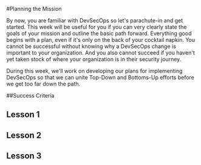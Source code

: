 #Planning the Mission

By now, you are familiar with DevSecOps so let's parachute-in and get started.  This week will be useful for you if you can very clearly state the goals of your mission and outline the basic path forward.  Everything good begins with a plan, even if it's only on the back of your cocktail napkin.  You cannot be successful without knowing why a DevSecOps change is important to your organization.  And you also cannot succeed if you haven't yet taken stock of where your organization is in their security journey.  

During this week, we'll work on developing our plans for implementing DevSecOps so that we can unite Top-Down and Bottoms-Up efforts before we get too far down the path.  

##Success Criteria

## Lesson 1

## Lesson 2

## Lesson 3

